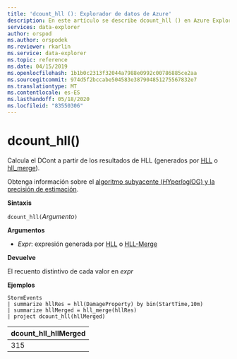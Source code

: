 ```yaml
---
title: 'dcount_hll (): Explorador de datos de Azure'
description: En este artículo se describe dcount_hll () en Azure Explorador de datos.
services: data-explorer
author: orspod
ms.author: orspodek
ms.reviewer: rkarlin
ms.service: data-explorer
ms.topic: reference
ms.date: 04/15/2019
ms.openlocfilehash: 1b1b0c2313f32044a7988e0992c00786885ce2aa
ms.sourcegitcommit: 974d5f2bccabe504583e387904851275567832e7
ms.translationtype: MT
ms.contentlocale: es-ES
ms.lasthandoff: 05/18/2020
ms.locfileid: "83550306"
---
```

# <a name="dcount_hll"></a>dcount_hll()

Calcula el DCont a partir de los resultados de HLL (generados por [HLL](hll-aggfunction.md) o [hll_merge](hll-merge-aggfunction.md)).

Obtenga información sobre el [algoritmo subyacente (*H*Yper*l*og*l*OG) y la precisión de estimación](dcount-aggfunction.md#estimation-accuracy).

**Sintaxis**

`dcount_hll(`*Argumento*`)`

**Argumentos**

* *Expr*: expresión generada por [HLL](hll-aggfunction.md) o [HLL-Merge](hll-merge-aggfunction.md)

**Devuelve**

El recuento distintivo de cada valor en *expr*

**Ejemplos**

<!-- csl: https://help.kusto.windows.net:443/Samples -->
```kusto
StormEvents
| summarize hllRes = hll(DamageProperty) by bin(StartTime,10m)
| summarize hllMerged = hll_merge(hllRes)
| project dcount_hll(hllMerged)
```

|dcount_hll_hllMerged|
|---|
|315|
